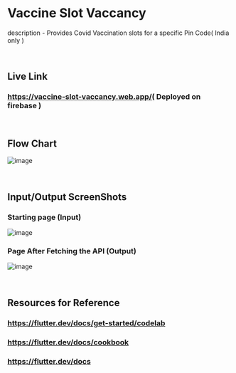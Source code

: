 # Vaccine Slot Vaccancy
description - Provides Covid Vaccination slots for a specific Pin Code( India only )

<br/>


## Live Link
### https://vaccine-slot-vaccancy.web.app/( Deployed on firebase )



<br/>


## Flow Chart
![image](https://user-images.githubusercontent.com/42883586/134031815-33e91c4d-3605-4500-af6b-832a60937931.png)


<br/>


## Input/Output ScreenShots

### Starting page (Input)
![image](https://user-images.githubusercontent.com/42883586/134010857-f4964d72-cb8b-46cb-9511-b7e277afa023.png)

### Page After Fetching the API (Output)
![image](https://user-images.githubusercontent.com/42883586/134010906-31eaefa5-da4a-4550-8ce8-fcb3d775af23.png)

<br/>

## Resources for Reference

### https://flutter.dev/docs/get-started/codelab
### https://flutter.dev/docs/cookbook
### https://flutter.dev/docs

